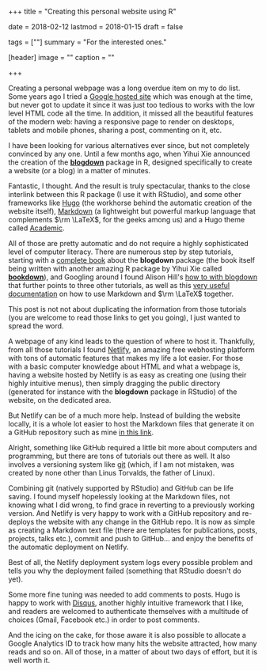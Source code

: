 +++
title = "Creating this personal website using R"

date = 2018-02-12
lastmod = 2018-01-15
draft = false

tags = [""]
summary = "For the interested ones."

[header]
image = ""
caption = ""

+++

Creating a personal webpage was a long overdue item on my to do list. Some years ago I tried a [Google hosted site](https://www.sites.google.com/site/dusadrian/) which was enough at the time, but never got to update it since it was just too tedious to works with the low level HTML code all the time. In addition, it missed all the beautiful features of the modern web: having a responsive page to render on desktops, tablets  and mobile phones, sharing a post, commenting on it, etc.

I have been looking for various alternatives ever since, but not completely convinced by any one. Until a few months ago, when Yihui Xie announced the creation of the [**blogdown**](https://cran.r-project.org/web/packages/blogdown/index.html) package in R, designed specifically to create a website (or a blog) in a matter of minutes.

Fantastic, I thought. And the result is truly spectacular, thanks to the close interlink between this R package (I use it with RStudio), and some other frameworks like [Hugo](https://gohugo.io/) (the workhorse behind the automatic creation of the website itself), [Markdown](https://en.wikipedia.org/wiki/Markdown) (a lightweight but powerful markup language that complements $\rm \LaTeX$, for the geeks among us) and a Hugo theme called [Academic](https://themes.gohugo.io/academic/).

All of those are pretty automatic and do not require a highly sophisticated level of computer literacy. There are numerous step by step tutorials, starting with a [complete book](https://bookdown.org/yihui/blogdown/) about the **blogdown** package (the book itself being written with another amazing R package by Yihui Xie called [**bookdown**](https://cran.r-project.org/web/packages/bookdown/index.html)), and Googling around I found Alison Hill's [how to with blogdown](https://alison.rbind.io/post/up-and-running-with-blogdown/) that further points to three other tutorials, as well as this [very useful documentation](https://sourcethemes.com/academic/docs/writing-markdown-latex/) on how to use Markdown and $\rm \LaTeX$ together.

This post is not not about duplicating the information from those tutorials (you are welcome to read those links to get you going), I just wanted to spread the word.

A webpage of any kind leads to the question of where to host it. Thankfully, from all those tutorials I found [Netlify](https://www.netlify.com/), an amazing free webhosting platform with tons of automatic features that makes my life a lot easier. For those with a basic computer knowledge about HTML and what a webpage is, having a website hosted by Netlify is as easy as creating one (using their highly intuitive menus), then simply dragging the public directory (generated for instance with the **blogdown** package in RStudio) of the website, on the dedicated area.

But Netlify can be of a much more help. Instead of building the website locally, it is a whole lot easier to host the Markdown files that generate it on a GitHub repository such as mine [in this link](https://github.com/dusadrian/academic/).

Alright, something like GitHub required a little bit more about computers and programming, but there are tons of tutorials out there as well. It also involves a versioning system like [git](https://git-scm.com/) (which, if I am not mistaken, was created by none other than Linus Torvalds, the father of Linux).

Combining git (natively supported by RStudio) and GitHub can be life saving. I found myself hopelessly looking at the Markdown files, not knowing what I did wrong, to find grace in reverting to a previously working version. And Netlify is very happy to work with a GitHub repository and re-deploys the website with any change in the GitHub repo. It is now as simple as creating a Markdown text file (there are templates for publications, posts, projects, talks etc.), commit and push to GitHub... and enjoy the benefits of the automatic deployment on Netlify.

Best of all, the Netlify deployment system logs every possible problem and tells you why the deployment failed (something that RStudio doesn't do yet).

Some more fine tuning was needed to add comments to posts. Hugo is happy to work with [Disqus](https://disqus.com/), another highly intuitive framework that I like, and readers are welcomed to authenticate themselves with a multitude of choices (Gmail, Facebook etc.) in order to post comments.

And the icing on the cake, for those aware it is also possible to allocate a Google Analytics ID to track how many hits the website attracted, how many reads and so on. All of those, in a matter of about two days of effort, but it is well worth it.


